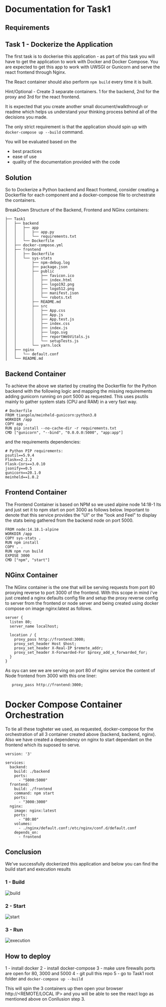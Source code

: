 # Documentation for Task1

## Requirements
## Task 1 - Dockerize the Application

The first task is to dockerise this application - as part of this task you will have to get the application to work with Docker and Docker Compose. 
You are expected to get this app to work with UWSGI or Gunicorn and serve the react frontend through Nginx. 

The React container should also perform `npm build` every time it is built.

Hint/Optional - Create 3 separate containers. 1 for the backend, 2nd for the proxy and 3rd for the react frontend.

It is expected that you create another small document/walkthrough or readme which helps us understand your thinking process behind all of the decisions you made. 

The only strict requirement is that the application should spin up with `docker-compose up --build` command. 

You will be evaluated based on the
* best practices 
* ease of use
* quality of the documentation provided with the code


## Solution
So to Dockerize a Python backend and React frontend, consider creating a Dockerfile for each component and a docker-compose file to orchestrate the containers.

BreakDown Structure of the Backend, Frontend and NGinx containers:

```
├── Task1
│   ├── backend
│   │   ├── app
│   │   │   ├── app.py
│   │   │   └── requirements.txt
│   │   └── Dockerfile
│   ├── docker-compose.yml
│   ├── frontend
│   │   ├── Dockerfile
│   │   └── sys-stats
│   │       ├── npm-debug.log
│   │       ├── package.json
│   │       ├── public
│   │       │   ├── favicon.ico
│   │       │   ├── index.html
│   │       │   ├── logo192.png
│   │       │   ├── logo512.png
│   │       │   ├── manifest.json
│   │       │   └── robots.txt
│   │       ├── README.md
│   │       ├── src
│   │       │   ├── App.css
│   │       │   ├── App.js
│   │       │   ├── App.test.js
│   │       │   ├── index.css
│   │       │   ├── index.js
│   │       │   ├── logo.svg
│   │       │   ├── reportWebVitals.js
│   │       │   └── setupTests.js
│   │       └── yarn.lock
│   ├── nginx
│   │   └── default.conf
│   └── README.md
```

##  Backend Container
To achieve the above we started by creating the Dockerfile for the Python backend with the following logic and mapping the missing requirements adding gunicorn running on port 5000 as requested.
This uses psutils mainly to gather system stats (CPU and RAM) in a very fast way.

```
# Dockerfile
FROM tiangolo/meinheld-gunicorn:python3.8
WORKDIR /app
COPY app .
RUN pip install --no-cache-dir -r requirements.txt
CMD ["gunicorn", "--bind", "0.0.0.0:5000", "app:app"]
```
and the requirements dependencies:

```
# Python PIP requirements:
psutil==5.9.4
Flask==2.2.2
Flask-Cors==3.0.10
jsonify==0.5
gunicorn==20.1.0
meinheld==1.0.2
```

##  Frontend Container
The Frontend Container is based on NPM so we used alpine node 14:18-1 lts and just set it to npm start on port 3000 as follows below.
Important to denote that this service provides the "UI" or the "look and Feel" to display the stats being gathered from the backend node on port 5000.

```
FROM node:14.18.1-alpine
WORKDIR /app
COPY sys-stats .
RUN npm install
COPY . .
RUN npm run build
EXPOSE 3000
CMD ["npm", "start"]
```

##  NGinx Container

The NGinx container is the one that will be serving requests from port 80 proxying reverse to port 3000 of the frontend.
With this scope in mind i've just created a nginx defaults config file and setup the proxy reverse config to server from the frontend or node server and being created using docker compose on image nginx:latest as follows.


```
server {
  listen 80;
  server_name localhost;

  location / {
    proxy_pass http://frontend:3000;
    proxy_set_header Host $host;
    proxy_set_header X-Real-IP $remote_addr;
    proxy_set_header X-Forwarded-For $proxy_add_x_forwarded_for;
  }
}

```

As oyu can see we are serving on port 80 of nginx service the content of Node frontend from 3000 with this one liner:
```
   proxy_pass http://frontend:3000;

```

# Docker Compose Container Orchestration

To tie all these togheter we used, as requested, docker-compose for the orchestration of all 3 container created above (backend, backend, nginx).
Also we have created a dependency on nginx to start dependant on the frontend which its suposed to serve.

```
version: '3'

services:
  backend:
    build: ./backend
    ports:
      - "5000:5000"
  frontend:
    build: ./frontend
    command: npm start
    ports:
      - "3000:3000"
  nginx:
    image: nginx:latest
    ports:
      - "80:80"
    volumes:
      - ./nginx/default.conf:/etc/nginx/conf.d/default.conf
    depends_on:
      - frontend
```

## Conclusion
We've successfully dockerized this application and below you can find the build start and execution results

### 1 - Build
![build](https://user-images.githubusercontent.com/118682909/219665465-92bd2234-d5c9-41c3-a71b-69a76f0ccb96.png)

### 2 - Start
![start](https://user-images.githubusercontent.com/118682909/219665493-e305ad19-1ad8-4fd8-9c72-ec662b741cf2.png)

### 3 - Run
![execution](https://user-images.githubusercontent.com/118682909/219665523-6862ca0c-e64c-419b-90fb-7ad80da84f1d.png)

## How to deploy
1 - install docker
2 - install docker-compose
3 - make usre firewalls ports are open for 80, 3000 and 5000
4 - git pull this repo
5 - go to Task1 root folder and ```docker-compose up --build ```

This will spin the 3 containers up then open your browser http://<REMOTE/LOCAL IP> and you will be able to see the react logo as mentioned above on Conllusion step 3.
